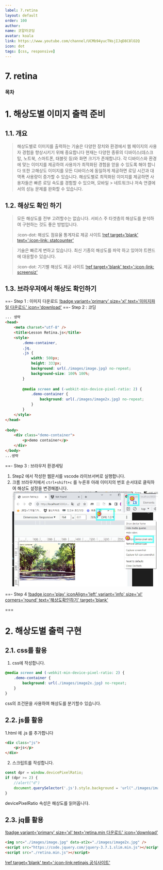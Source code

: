 ```yaml
---
label: 7.retina
layout: default
order: 100
author:
name: 코알라코딩
avatar: koala
link: https://www.youtube.com/channel/UCMb94yucTNsjIJqD8C8lO2Q
icon: dot
tags: [css, responsive]
---
```


# 7. retina <!-- omit in toc -->

### 목차 <!-- omit in toc -->

# 1. 해상도별 이미지 출력 준비

## 1.1. 개요

> 해상도별로 이미지를 출력하는 기술은 다양한 장치와 환경에서 웹 페이지의 사용자 경험을 향상시키기 위해 중요합니다
> 현재는 다양한 종류의 디바이스(데스크탑, 노트북, 스마트폰, 태블릿 등)와 화면 크기가 존재합니다.
> 각 디바이스와 환경에 맞는 이미지를 제공하여 사용자가 최적화된 경험을 얻을 수 있도록 해야 합니다
> 또한 고해상도 이미지를 모든 디바이스에 동일하게 제공하면 로딩 시간과 대역폭 사용량이 증가할 수 있습니다.
> 해상도별로 최적화된 이미지를 제공하면 사용자들은 빠른 로딩 속도를 경험할 수 있으며, 모바일 > 네트워크나 저속 연결에서의 성능 문제를 완화할 수 있습니다.

## 1.2. 해상도 확인 하기

> 모든 해상도를 전부 고려할수는 없습니다.
> 서비스 주 타겟층의 해상도를 분석하여 구현하는 것도 좋은 방법입니다.
>
> :icon-dot: 해상도 점유율 통계자료 제공 사이트
> [!ref target='blank' text=':icon-link: statcounter'](https://gs.statcounter.com/)

> 기술은 빠르게 변하고 있습니다.
> 최신 기종의 해상도를 파악 하고 있어야 트렌드에 대응할수 있습니다.
>
> :icon-dot: 기기별 해상도 제공 사이트
> [!ref target='blank' text=':icon-link: screensiz'](https://screensiz.es/)

## 1.3. 브라우저에서 해상도 확인하기

==- Step 1 : 이미지 다운로드
[!badge variant='primary' size='xl' text='이미지파일 다운로드' icon='download'](./retina/images.zip)
==- Step 2 : 코딩

```html # :icon-file: retina.html
... 생략
<head>
	<meta charset="utf-8" />
	<title>Lesson Retina.js</title>
	<style>
		.demo-container,
		.jq,
		.js {
			width: 500px;
			height: 333px;
			background: url(./images/image.jpg) no-repeat;
			background-size: 100% 100%;
		}

		@media screen and (-webkit-min-device-pixel-ratio: 2) {
			.demo-container {
				background: url(./images/image2x.jpg) no-repeat;
			}
		}
	</style>
</head>

<body>
	<div class="demo-container">
		<p>demo container</p>
	</div>
</body>
...생략
```

==- Step 3 : 브라우저 환경세팅

1. Step2 에서 작성한 웹문서를 vscode 라이브서버로 실행합니다.
2. 크롬 브라우저에서 `ctrl+shift+c` 를 누른후 아래 이미지의 번호 순서대로 클릭하여 해상도 설정을 변경해봅니다.
   ![alt](../source/images/09-16_502.jpg)

==- Step 4
[!badge icon='play' iconAlign='left' variant='info' size='xl' corners='round' text='해상도확인하기' target='blank'](./retina/index.html)

===

# 2. 해상도별 출력 구현

## 2.1. css를 활용

1. css에 작성합니다.

```css #1
@media screen and (-webkit-min-device-pixel-ratio: 2) {
	.demo-container {
		background: url(./images/image2x.jpg) no-repeat;
	}
}
```

css의 조건문을 사용하여 해상도를 분기할수 있습니다.

## 2.2. js를 활용

1.html 에 .js 를 추가합니다

```html
<div class="js">
	<p>js</p>
</div>
```

2. 스크립트를 작성합니다.

```js
const dpr = window.devicePixelRatio;
if (dpr >= 2) {
	//alert("d")
	document.querySelector('.js').style.background = 'url("./images/image2x.jpg")';
}
```

devicePixelRatio 속성은 해상도를 읽어옵니다.

## 2.3. jq를 활용

[!badge variant='primary' size='xl' text='retina.min 다운로드' icon='download'](./retina/retina.min.js.zip)

```html #
<img src="./images/image.jpg" data-at2x="./images/image2x.jpg" />
<script src="https://code.jquery.com/jquery-3.7.1.slim.min.js"></script>
<script src="./retina.min.js"></script>
```

[!ref target='blank' text=':icon-link:retinajs 공식사이트'](https://imulus.github.io/retinajs/)
